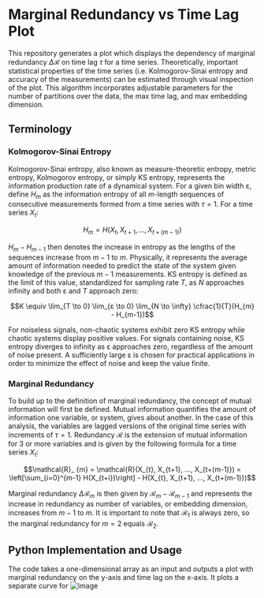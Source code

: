 # Marginal Redundancy vs Time Lag Plot
This repository generates a plot which displays the dependency of marginal redundancy $\Delta \mathcal{R}$ on time lag  $\tau$ for a time series. Theoretically, important statistical properties of the time series (i.e. Kolmogorov-Sinai entropy and accuracy of the measurements) can be estimated through visual inspection of the plot. This algorithm incorporates adjustable parameters for the number of partitions over the data, the max time lag, and max embedding dimension.

## Terminology
### Kolmogorov-Sinai Entropy
Kolmogorov-Sinai entropy, also known as measure-theoretic entropy, metric entropy, Kolmogorov entropy, or simply KS entropy, represents the information production rate of a dynamical system. For a given bin width ε, define $H_{m}$ as the information entropy of all $m$-length sequences of consecutive measurements formed from a time series with $\tau = 1$. For a time series $X_{t}$:

$$H_{m} = H(X_{t}, X_{t+1}, ..., X_{t+(m-1)})$$

$H_{m} - H_{m-1}$ then denotes the increase in entropy as the lengths of the sequences increase from $m-1$ to $m$. Physically, it represents the average amount of information needed to predict the state of the system given knowledge of the previous $m-1$ measurements. KS entropy is defined as the limit of this value, standardized for sampling rate $T$, as $N$ approaches infinity and both ε and $T$ approach zero:

$$K \equiv \lim_{T \to 0} \lim_{ε \to 0} \lim_{N \to \infty} \cfrac{1}{T}(H_{m} - H_{m-1})$$

For noiseless signals, non-chaotic systems exhibit zero KS entropy while chaotic systems display positive values. For signals containing noise, KS entropy diverges to infinity as ε approaches zero, regardless of the amount of noise present. A sufficiently large ε is chosen for practical applications in order to minimize the effect of noise and keep the value finite.

### Marginal Redundancy
To build up to the definition of marginal redundancy, the concept of mutual information will first be defined. Mutual information quantifies the amount of information one variable, or system, gives about another. In the case of this analysis, the variables are lagged versions of the original time series with increments of $\tau = 1$. Redundancy $\mathcal{R}$ is the extension of mutual information for 3 or more variables and is given by the following formula for a time series $X_t$:

$$\mathcal{R}_ {m} = \mathcal{R}(X_{t}, X_{t+1}, ..., X_{t+(m-1)}) = \left[\sum_{i=0}^{m-1} H(X_{t+i})\right] - H(X_{t}, X_{t+1}, ..., X_{t+(m-1)})$$

Marginal redundancy $\Delta \mathcal{R}_ {m}$ is then given by $\mathcal{R}_ {m} - \mathcal{R}_ {m-1}$ and represents the increase in redundancy as number of variables, or embedding dimension, increases from $m-1$ to $m$. It is important to note that $\mathcal{R}_ {1}$ is always zero, so the marginal redundancy for $m = 2$ equals  $\mathcal{R}_ {2}$.

## Python Implementation and Usage
The code takes a one-dimensional array as an input and outputs a plot with marginal redundancy on the y-axis and time lag on the x-axis. It plots a separate curve for 
![image](https://github.com/daniyal1249/MarginalRedundancy_Plot/assets/152569016/6d9053f0-a20c-4b85-b900-9d93b88b5c7a)
